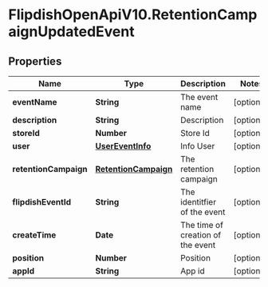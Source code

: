 # FlipdishOpenApiV10.RetentionCampaignUpdatedEvent

## Properties
Name | Type | Description | Notes
------------ | ------------- | ------------- | -------------
**eventName** | **String** | The event name | [optional] 
**description** | **String** | Description | [optional] 
**storeId** | **Number** | Store Id | [optional] 
**user** | [**UserEventInfo**](UserEventInfo.md) | Info User | [optional] 
**retentionCampaign** | [**RetentionCampaign**](RetentionCampaign.md) | The retention campaign | [optional] 
**flipdishEventId** | **String** | The identitfier of the event | [optional] 
**createTime** | **Date** | The time of creation of the event | [optional] 
**position** | **Number** | Position | [optional] 
**appId** | **String** | App id | [optional] 


